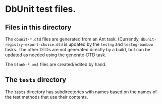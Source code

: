 # DbUnit test files.

## Files in this directory

The `dbunit-*.dtd` files are generated from an Ant task.  (Currently,
`dbunit-registry-export-choice.dtd` is updated by the `testng` and
`testng-bamboo` tasks. The other DTDs are not generated directly by a
build, but can be updated as needed using the generate-DTD task.

The `blank-*.xml` files are created/edited by hand.

## The `tests` directory

The `tests` directory has subdirectories with names based on the names
of the test methods that use their contents.
